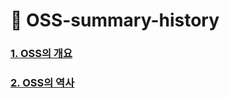 # :star2: OSS-summary-history

### [1. OSS의 개요](https://github.com/choijunsun/OSS-summary-history/blob/main/OSS-summary.md)
### [2. OSS의 역사](https://github.com/choijunsun/OSS-summary-history/blob/main/OSS-history.md)
